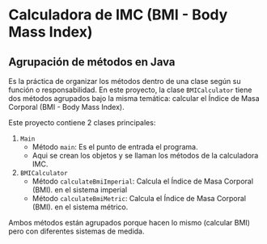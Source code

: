 # Calculadora de IMC (BMI - Body Mass Index)

## Agrupación de métodos en Java

Es la práctica de organizar los métodos dentro de una clase según su función o responsabilidad. En este proyecto, la clase `BMICalculator` tiene dos métodos agrupados bajo la misma temática: calcular el Índice de Masa Corporal (BMI - Body Mass Index).

Este proyecto contiene 2 clases principales:
1. `Main`
    - Método `main`: Es el punto de entrada el programa.
    - Aqui se crean los objetos y se llaman los métodos de la calculadora IMC.
2. `BMICalculator`
    - Método `calculateBmiImperial`: Calcula el Índice de Masa Corporal (BMI). en el sistema imperial
    - Método `calculateBmiMetric`: Calcula el Índice de Masa Corporal (BMI). en el sistema métrico.

Ambos métodos están agrupados porque hacen lo mismo (calcular BMI) pero con diferentes sistemas de medida.